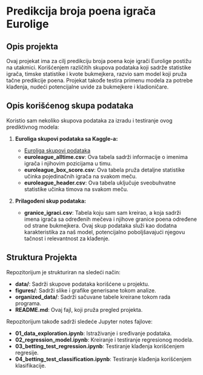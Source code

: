 # Predikcija broja poena igrača Eurolige

## Opis projekta

Ovaj projekat ima za cilj predikciju broja poena koje igrači Eurolige postižu na utakmici. Korišćenjem različitih skupova podataka koji sadrže statistike igrača, timske statistike i kvote bukmejkera, razvio sam model koji pruža tačne predikcije poena. Projekat takođe testira primenu modela za potrebe klađenja, nudeći potencijalne uvide za bukmejkere i kladioničare.

## Opis korišćenog skupa podataka

Koristio sam nekoliko skupova podataka za izradu i testiranje ovog prediktivnog modela:
 
1. **Euroliga skupovi podataka sa Kaggle-a:**
   - [Euroliga skupovi podataka](https://www.kaggle.com/datasets/babissamothrakis/euroleague-datasets)
   - **euroleague_alltime.csv**: Ova tabela sadrži informacije o imenima igrača i njihovim pozicijama u timu.
   - **euroleague_box_score.csv**: Ova tabela pruža detaljne statistike učinka pojedinačnih igrača na svakom meču.
   - **euroleague_header.csv**: Ova tabela uključuje sveobuhvatne statistike učinka timova na svakom meču.

2. **Prilagođeni skup podataka:**
   - **granice_igraci.csv**: Tabela koju sam sam kreirao, a koja sadrži imena igrača sa određenih mečeva i njihove granice poena određene od strane bukmejkera. Ovaj skup podataka služi kao dodatna karakteristika za naš model, potencijalno poboljšavajući njegovu tačnost i relevantnost za klađenje.

## Struktura Projekta

Repozitorijum je strukturiran na sledeći način:

- **data/**: Sadrži skupove podataka korišćene u projektu.
- **figures/**: Sadrži slike i grafike generisane tokom analize.
- **organized_data/**: Sadrži sačuvane tabele kreirane tokom rada programa.
- **README.md**: Ovaj fajl, koji pruža pregled projekta.

Repozitorijum takođe sadrži sledeće Jupyter notes fajlove:

- **01_data_exploration.ipynb**: Istraživanje i sređivanje podataka.
- **02_regression_model.ipynb**: Kreiranje i testiranje regresionog modela.
- **03_betting_test_regression.ipynb**: Testiranje klađenja korišćenjem regresije.
- **04_betting_test_classification.ipynb**: Testiranje klađenja korišćenjem klasifikacije.

